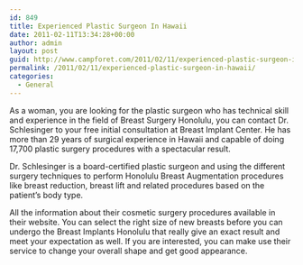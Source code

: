 ```yaml
---
id: 849
title: Experienced Plastic Surgeon In Hawaii
date: 2011-02-11T13:34:28+00:00
author: admin
layout: post
guid: http://www.campforet.com/2011/02/11/experienced-plastic-surgeon-in-hawaii/
permalink: /2011/02/11/experienced-plastic-surgeon-in-hawaii/
categories:
  - General
---
```

As a woman, you are looking for the plastic surgeon who has technical skill and experience in the field of Breast Surgery Honolulu, you can contact Dr. Schlesinger to your free initial consultation at Breast Implant Center. He has more than 29 years of surgical experience in Hawaii and capable of doing 17,700 plastic surgery procedures with a spectacular result.

Dr. Schlesinger is a board-certified plastic surgeon and using the different surgery techniques to perform Honolulu Breast Augmentation procedures like breast reduction, breast lift and related procedures based on the patient&#8217;s body type.

All the information about their cosmetic surgery procedures available in their website. You can select the right size of new breasts before you can undergo the Breast Implants Honolulu that really give an exact result and meet your expectation as well. If you are interested, you can make use their service to change your overall shape and get good appearance.